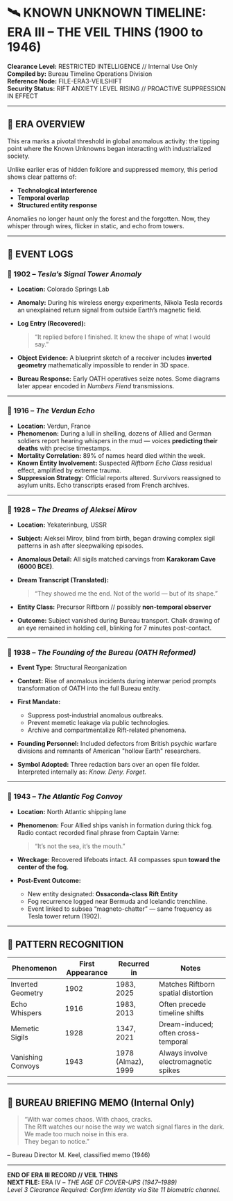 # 🛰️ KNOWN UNKNOWN TIMELINE: ERA III – THE VEIL THINS (1900 to 1946)

**Clearance Level:** RESTRICTED INTELLIGENCE // Internal Use Only  
**Compiled by:** Bureau Timeline Operations Division  
**Reference Node:** FILE-ERA3-VEILSHIFT  
**Security Status:** RIFT ANXIETY LEVEL RISING // PROACTIVE SUPPRESSION IN EFFECT

---

## 📜 ERA OVERVIEW

This era marks a pivotal threshold in global anomalous activity: the tipping point where the Known Unknowns began interacting with industrialized society.

Unlike earlier eras of hidden folklore and suppressed memory, this period shows clear patterns of:
- **Technological interference**
- **Temporal overlap**
- **Structured entity response**

Anomalies no longer haunt only the forest and the forgotten. Now, they whisper through wires, flicker in static, and echo from towers.

---

## 📍 EVENT LOGS

### 🔹 1902 – *Tesla’s Signal Tower Anomaly*
- **Location:** Colorado Springs Lab  
- **Anomaly:** During his wireless energy experiments, Nikola Tesla records an unexplained return signal from outside Earth’s magnetic field.
- **Log Entry (Recovered):**  
  > “It replied before I finished. It knew the shape of what I would say.”

- **Object Evidence:** A blueprint sketch of a receiver includes **inverted geometry** mathematically impossible to render in 3D space.
- **Bureau Response:** Early OATH operatives seize notes. Some diagrams later appear encoded in *Numbers Fiend* transmissions.

---

### 🔹 1916 – *The Verdun Echo*
- **Location:** Verdun, France  
- **Phenomenon:** During a lull in shelling, dozens of Allied and German soldiers report hearing whispers in the mud — voices **predicting their deaths** with precise timestamps.
- **Mortality Correlation:** 89% of names heard died within the week.
- **Known Entity Involvement:** Suspected *Riftborn Echo Class* residual effect, amplified by extreme trauma.
- **Suppression Strategy:** Official reports altered. Survivors reassigned to asylum units. Echo transcripts erased from French archives.

---

### 🔹 1928 – *The Dreams of Aleksei Mirov*
- **Location:** Yekaterinburg, USSR  
- **Subject:** Aleksei Mirov, blind from birth, began drawing complex sigil patterns in ash after sleepwalking episodes.
- **Anomalous Detail:** All sigils matched carvings from **Karakoram Cave (6000 BCE)**.
- **Dream Transcript (Translated):**  
  > “They showed me the end. Not of the world — but of its shape.”

- **Entity Class:** Precursor Riftborn // possibly **non-temporal observer**
- **Outcome:** Subject vanished during Bureau transport. Chalk drawing of an eye remained in holding cell, blinking for 7 minutes post-contact.

---

### 🔹 1938 – *The Founding of the Bureau (OATH Reformed)*
- **Event Type:** Structural Reorganization  
- **Context:** Rise of anomalous incidents during interwar period prompts transformation of OATH into the full Bureau entity.

- **First Mandate:**  
  - Suppress post-industrial anomalous outbreaks.  
  - Prevent memetic leakage via public technologies.  
  - Archive and compartmentalize Rift-related phenomena.

- **Founding Personnel:** Included defectors from British psychic warfare divisions and remnants of American "hollow Earth" researchers.
- **Symbol Adopted:** Three redaction bars over an open file folder. Interpreted internally as: *Know. Deny. Forget.*

---

### 🔹 1943 – *The Atlantic Fog Convoy*
- **Location:** North Atlantic shipping lane  
- **Phenomenon:** Four Allied ships vanish in formation during thick fog. Radio contact recorded final phrase from Captain Varne:  
  > “It’s not the sea, it’s the mouth.”

- **Wreckage:** Recovered lifeboats intact. All compasses spun **toward the center of the fog**.
- **Post-Event Outcome:**  
  - New entity designated: **Ossaconda-class Rift Entity**  
  - Fog recurrence logged near Bermuda and Icelandic trenchline.
  - Event linked to subsea “magneto-chatter” — same frequency as Tesla tower return (1902).

---

## 🧬 PATTERN RECOGNITION

| Phenomenon              | First Appearance | Recurred in        | Notes                                 |
|-------------------------|------------------|--------------------|---------------------------------------|
| Inverted Geometry       | 1902             | 1983, 2025         | Matches Riftborn spatial distortion   |
| Echo Whispers           | 1916             | 1983, 2013         | Often precede timeline shifts         |
| Memetic Sigils          | 1928             | 1347, 2021         | Dream-induced; often cross-temporal   |
| Vanishing Convoys       | 1943             | 1978 (Almaz), 1999 | Always involve electromagnetic spikes |

---

## 🧾 BUREAU BRIEFING MEMO (Internal Only)

> “With war comes chaos. With chaos, cracks.  
> The Rift watches our noise the way we watch signal flares in the dark.  
> We made too much noise in this era.  
> They began to notice.”

– Bureau Director M. Keel, classified memo (1946)

---

**END OF ERA III RECORD // VEIL THINS**  
**NEXT FILE:** ERA IV – *THE AGE OF COVER-UPS (1947–1989)*  
*Level 3 Clearance Required: Confirm identity via Site 11 biometric channel.*
